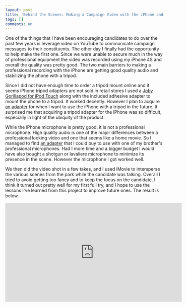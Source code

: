 ```yaml
---
layout: post
title: 'Behind the Scenes: Making a Campaign Video with the iPhone and iMovie'
tags: []
comments: on
---
```

One of the things that I have been encouraging candidates to do over the past few years is leverage video on YouTube to communicate campaign messages to their constituents. The other day I finally had the opportunity to help make the first one. Since we were unable to secure much in the way of professional equipment the video was recorded using my iPhone 4S and overall the quality was pretty good. The two main barriers to making a professional recording with the iPhone are getting good quality audio and stabilizing the phone with a tripod.<!--more-->

Since I did not have enough time to order a tripod mount online and it seems iPhone tripod adapters are not sold in retail stores I used a <a href="http://joby.com/gorillapod">Joby Gorillapod for iPod Touch</a> along with the included adhesive adapter to mount the phone to a tripod. It worked decently. However I plan to acquire <a href="http://www.studioneat.com/products/glif">an adapter</a> for when I want to use the iPhone with a tripod in the future. It surprised me that acquiring a tripod adapter for the iPhone was so difficult, especially in light of the ubiquity of the product.

While the iPhone microphone is pretty good, it is not a professional microphone. High quality audio is one of the major differences between a professional looking video and one that seems like a home movie. So I managed to find <a href="http://www.guitarcenter.com/item/?itemno=2172047">an adapter</a> that I could buy to use with one of my brother's professional microphones. Had I more time and a bigger budget I would have also bought a shotgun or lavaliere microphone to minimize its presence in the scene. However the microphone I got worked well.

We then did the video shot in a few takes, and I used iMovie to intersperse the various scenes from the park while the candidate was talking. Overall I tried to avoid getting too fancy and to keep the focus on the candidate. I think it turned out pretty well for my first full try, and I hope to use the lessons I've learned from this project to improve future ones. The result is below.

<iframe src="http://www.youtube.com/embed/iTLgVqABNU8?rel=0" frameborder="0" width="560" height="315"></iframe>
